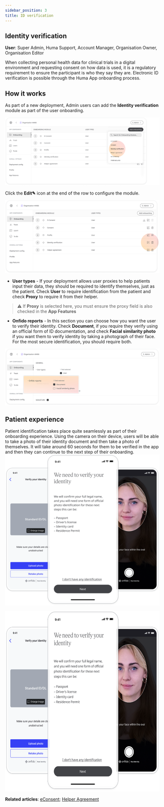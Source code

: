 ```yaml
---
sidebar_position: 3
title: ID verification 
---
```

## Identity verification
**User**: Super Admin, Huma Support, Account Manager, Organisation Owner, Organisation Editor

When collecting personal health data for clinical trials in a digital environment and requesting consent on how data is used, it is a regulatory requirement to ensure the participant is who they say they are. Electronic ID verification is possible through the Huma App onboarding process.
## How it works​
As part of a new deployment, Admin users can add the **Identity verification** module as part of the user onboarding. 

![image](./assets/Identity01.png)

Click the **Edit✎** icon at the end of the row to configure the module.

![image](./assets/Identity02.png)

- **User types** - If your deployment allows user proxies to help patients input their data, they should be required to identify themselves, just as the patient. Check **User** to require identification from the patient and check **Proxy** to require it from their helper.

>
>  ⚠️ If **Proxy** is selected here, you must ensure the proxy field is also checked in the **App Features**
>  

- **Onfido reports** - In this section you can choose how you want the user to verify their identity. Check **Document**, if you require they verify using an official form of ID documentation, and check **Facial similarity photo** if you want them to verify identity by taking a photograph of their face. For the most secure identification, you should require both.

![image](./assets/Identity03.png)

## Patient experience 
Patient identification takes place quite seamlessly as part of their onboarding experience. Using the camera on their device, users will be able to take a photo of their identity document and then take a photo of themselves. It will take around 60 seconds for them to be verified in the app and then they can continue to the next step of their onboarding.
![ID verification](../../../huma-app/assets/idverification.png)

<img src="../../../huma-app/assets/idverification.png" width="600" height="589">

**Related articles**: [eConsent](./econsent.md); [Helper Agreement](./helper-agreement.md)
